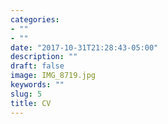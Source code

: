 ```yaml
---
categories:
- ""
- ""
date: "2017-10-31T21:28:43-05:00"
description: ""
draft: false
image: IMG_8719.jpg
keywords: ""
slug: 5
title: CV
---
```


